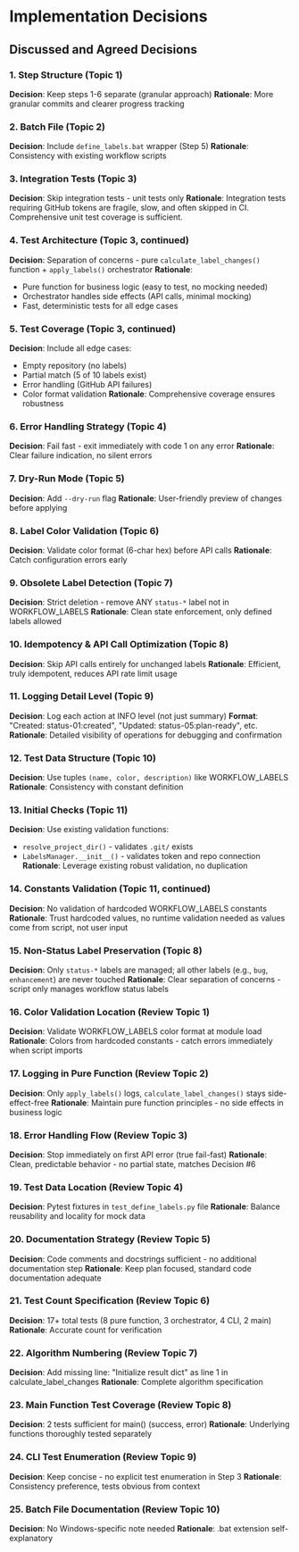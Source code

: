 # Implementation Decisions

## Discussed and Agreed Decisions

### 1. Step Structure (Topic 1)
**Decision**: Keep steps 1-6 separate (granular approach)
**Rationale**: More granular commits and clearer progress tracking

### 2. Batch File (Topic 2)
**Decision**: Include `define_labels.bat` wrapper (Step 5)
**Rationale**: Consistency with existing workflow scripts

### 3. Integration Tests (Topic 3)
**Decision**: Skip integration tests - unit tests only
**Rationale**: Integration tests requiring GitHub tokens are fragile, slow, and often skipped in CI. Comprehensive unit test coverage is sufficient.

### 4. Test Architecture (Topic 3, continued)
**Decision**: Separation of concerns - pure `calculate_label_changes()` function + `apply_labels()` orchestrator
**Rationale**: 
- Pure function for business logic (easy to test, no mocking needed)
- Orchestrator handles side effects (API calls, minimal mocking)
- Fast, deterministic tests for all edge cases

### 5. Test Coverage (Topic 3, continued)
**Decision**: Include all edge cases:
- Empty repository (no labels)
- Partial match (5 of 10 labels exist)
- Error handling (GitHub API failures)
- Color format validation
**Rationale**: Comprehensive coverage ensures robustness

### 6. Error Handling Strategy (Topic 4)
**Decision**: Fail fast - exit immediately with code 1 on any error
**Rationale**: Clear failure indication, no silent errors

### 7. Dry-Run Mode (Topic 5)
**Decision**: Add `--dry-run` flag
**Rationale**: User-friendly preview of changes before applying

### 8. Label Color Validation (Topic 6)
**Decision**: Validate color format (6-char hex) before API calls
**Rationale**: Catch configuration errors early

### 9. Obsolete Label Detection (Topic 7)
**Decision**: Strict deletion - remove ANY `status-*` label not in WORKFLOW_LABELS
**Rationale**: Clean state enforcement, only defined labels allowed

### 10. Idempotency & API Call Optimization (Topic 8)
**Decision**: Skip API calls entirely for unchanged labels
**Rationale**: Efficient, truly idempotent, reduces API rate limit usage

### 11. Logging Detail Level (Topic 9)
**Decision**: Log each action at INFO level (not just summary)
**Format**: "Created: status-01:created", "Updated: status-05:plan-ready", etc.
**Rationale**: Detailed visibility of operations for debugging and confirmation

### 12. Test Data Structure (Topic 10)
**Decision**: Use tuples `(name, color, description)` like WORKFLOW_LABELS
**Rationale**: Consistency with constant definition

### 13. Initial Checks (Topic 11)
**Decision**: Use existing validation functions:
- `resolve_project_dir()` - validates `.git/` exists
- `LabelsManager.__init__()` - validates token and repo connection
**Rationale**: Leverage existing robust validation, no duplication

### 14. Constants Validation (Topic 11, continued)
**Decision**: No validation of hardcoded WORKFLOW_LABELS constants
**Rationale**: Trust hardcoded values, no runtime validation needed as values come from script, not user input

### 15. Non-Status Label Preservation (Topic 8)
**Decision**: Only `status-*` labels are managed; all other labels (e.g., `bug`, `enhancement`) are never touched
**Rationale**: Clear separation of concerns - script only manages workflow status labels

### 16. Color Validation Location (Review Topic 1)
**Decision**: Validate WORKFLOW_LABELS color format at module load
**Rationale**: Colors from hardcoded constants - catch errors immediately when script imports

### 17. Logging in Pure Function (Review Topic 2)
**Decision**: Only `apply_labels()` logs, `calculate_label_changes()` stays side-effect-free
**Rationale**: Maintain pure function principles - no side effects in business logic

### 18. Error Handling Flow (Review Topic 3)
**Decision**: Stop immediately on first API error (true fail-fast)
**Rationale**: Clean, predictable behavior - no partial state, matches Decision #6

### 19. Test Data Location (Review Topic 4)
**Decision**: Pytest fixtures in `test_define_labels.py` file
**Rationale**: Balance reusability and locality for mock data

### 20. Documentation Strategy (Review Topic 5)
**Decision**: Code comments and docstrings sufficient - no additional documentation step
**Rationale**: Keep plan focused, standard code documentation adequate

### 21. Test Count Specification (Review Topic 6)
**Decision**: 17+ total tests (8 pure function, 3 orchestrator, 4 CLI, 2 main)
**Rationale**: Accurate count for verification

### 22. Algorithm Numbering (Review Topic 7)
**Decision**: Add missing line: "Initialize result dict" as line 1 in calculate_label_changes
**Rationale**: Complete algorithm specification

### 23. Main Function Test Coverage (Review Topic 8)
**Decision**: 2 tests sufficient for main() (success, error)
**Rationale**: Underlying functions thoroughly tested separately

### 24. CLI Test Enumeration (Review Topic 9)
**Decision**: Keep concise - no explicit test enumeration in Step 3
**Rationale**: Consistency preference, tests obvious from context

### 25. Batch File Documentation (Review Topic 10)
**Decision**: No Windows-specific note needed
**Rationale**: .bat extension self-explanatory
